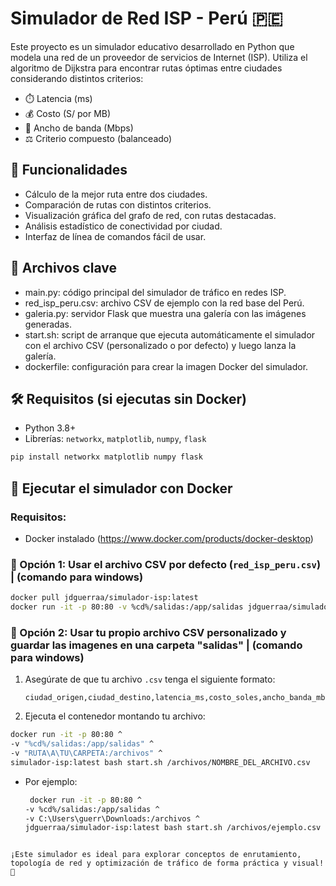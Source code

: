 # Simulador de Red ISP - Perú 🇵🇪

Este proyecto es un simulador educativo desarrollado en Python que modela una red de un proveedor de servicios de Internet (ISP). Utiliza el algoritmo de Dijkstra para encontrar rutas óptimas entre ciudades considerando distintos criterios:

- ⏱️ Latencia (ms)
- 💰 Costo (S/ por MB)
- 📶 Ancho de banda (Mbps)
- ⚖️ Criterio compuesto (balanceado)

## 🎯 Funcionalidades

- Cálculo de la mejor ruta entre dos ciudades.
- Comparación de rutas con distintos criterios.
- Visualización gráfica del grafo de red, con rutas destacadas.
- Análisis estadístico de conectividad por ciudad.
- Interfaz de línea de comandos fácil de usar.

## 📂 Archivos clave

- main.py: código principal del simulador de tráfico en redes ISP.
- red_isp_peru.csv: archivo CSV de ejemplo con la red base del Perú.
- galeria.py: servidor Flask que muestra una galería con las imágenes generadas.
- start.sh: script de arranque que ejecuta automáticamente el simulador con el archivo CSV (personalizado o por defecto) y luego lanza la galería.
- dockerfile: configuración para crear la imagen Docker del simulador.

## 🛠 Requisitos (si ejecutas sin Docker)

- Python 3.8+
- Librerías: `networkx`, `matplotlib`, `numpy`, `flask`

```bash
pip install networkx matplotlib numpy flask
```

## 🚢 Ejecutar el simulador con Docker

### Requisitos:
- Docker instalado (https://www.docker.com/products/docker-desktop)

### 🔁 Opción 1: Usar el archivo CSV por defecto (`red_isp_peru.csv`) | (comando para windows)

```bash
docker pull jdguerraa/simulador-isp:latest
docker run -it -p 80:80 -v %cd%/salidas:/app/salidas jdguerraa/simulador-isp:latest
```

### 🧩 Opción 2: Usar tu propio archivo CSV personalizado y guardar las imagenes en una carpeta "salidas" | (comando para windows)
1. Asegúrate de que tu archivo `.csv` tenga el siguiente formato:
   ```
   ciudad_origen,ciudad_destino,latencia_ms,costo_soles,ancho_banda_mbps
   ```

2. Ejecuta el contenedor montando tu archivo:

```bash
docker run -it -p 80:80 ^
-v "%cd%/salidas:/app/salidas" ^
-v "RUTA\A\TU\CARPETA:/archivos" ^
simulador-isp:latest bash start.sh /archivos/NOMBRE_DEL_ARCHIVO.csv
```
- Por ejemplo:
  ```bash
   docker run -it -p 80:80 ^
  -v %cd%/salidas:/app/salidas ^
  -v C:\Users\guerr\Downloads:/archivos ^
  jdguerraa/simulador-isp:latest bash start.sh /archivos/ejemplo.csv
```

¡Este simulador es ideal para explorar conceptos de enrutamiento, topología de red y optimización de tráfico de forma práctica y visual! 🚀
